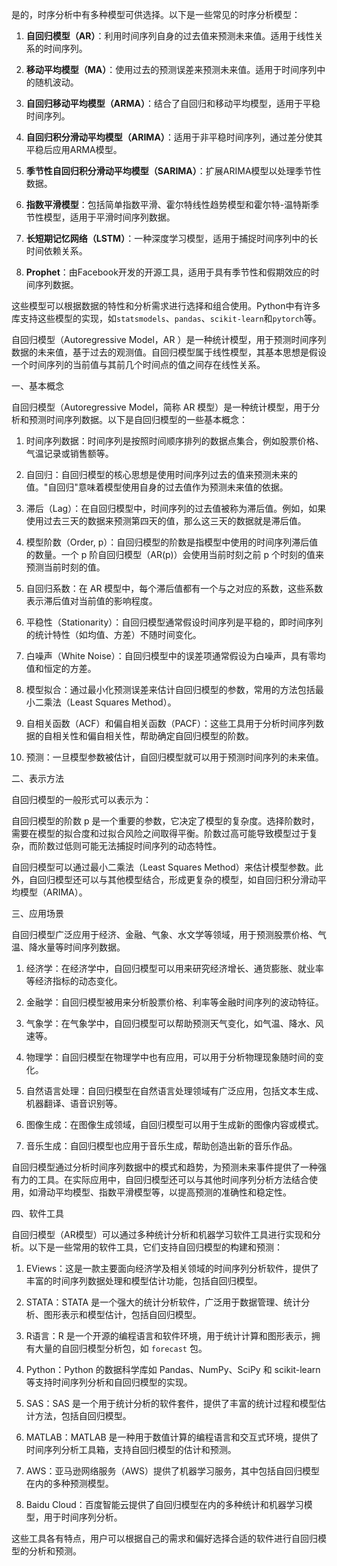 是的，时序分析中有多种模型可供选择。以下是一些常见的时序分析模型：

1. **自回归模型（AR）**：利用时间序列自身的过去值来预测未来值。适用于线性关系的时间序列。

2. **移动平均模型（MA）**：使用过去的预测误差来预测未来值。适用于时间序列中的随机波动。

3. **自回归移动平均模型（ARMA）**：结合了自回归和移动平均模型，适用于平稳时间序列。

4. **自回归积分滑动平均模型（ARIMA）**：适用于非平稳时间序列，通过差分使其平稳后应用ARMA模型。

5. **季节性自回归积分滑动平均模型（SARIMA）**：扩展ARIMA模型以处理季节性数据。

6. **指数平滑模型**：包括简单指数平滑、霍尔特线性趋势模型和霍尔特-温特斯季节性模型，适用于平滑时间序列数据。

7. **长短期记忆网络（LSTM）**：一种深度学习模型，适用于捕捉时间序列中的长时间依赖关系。

8. **Prophet**：由Facebook开发的开源工具，适用于具有季节性和假期效应的时间序列数据。

这些模型可以根据数据的特性和分析需求进行选择和组合使用。Python中有许多库支持这些模型的实现，如`statsmodels`、`pandas`、`scikit-learn`和`pytorch`等。

自回归模型（Autoregressive Model，AR ）是一种统计模型，用于预测时间序列数据的未来值，基于过去的观测值。自回归模型属于线性模型，其基本思想是假设一个时间序列的当前值与其前几个时间点的值之间存在线性关系。

一、基本概念

自回归模型（Autoregressive Model，简称 AR 模型）是一种统计模型，用于分析和预测时间序列数据。以下是自回归模型的一些基本概念：

1. 时间序列数据：时间序列是按照时间顺序排列的数据点集合，例如股票价格、气温记录或销售额等。

2. 自回归：自回归模型的核心思想是使用时间序列过去的值来预测未来的值。"自回归"意味着模型使用自身的过去值作为预测未来值的依据。

3. 滞后（Lag）：在自回归模型中，时间序列的过去值被称为滞后值。例如，如果使用过去三天的数据来预测第四天的值，那么这三天的数据就是滞后值。

4. 模型阶数（Order, p）：自回归模型的阶数是指模型中使用的时间序列滞后值的数量。一个 p 阶自回归模型（AR(p)）会使用当前时刻之前 p 个时刻的值来预测当前时刻的值。

5. 自回归系数：在 AR 模型中，每个滞后值都有一个与之对应的系数，这些系数表示滞后值对当前值的影响程度。

6. 平稳性（Stationarity）：自回归模型通常假设时间序列是平稳的，即时间序列的统计特性（如均值、方差）不随时间变化。

7. 白噪声（White Noise）：自回归模型中的误差项通常假设为白噪声，具有零均值和恒定的方差。

8. 模型拟合：通过最小化预测误差来估计自回归模型的参数，常用的方法包括最小二乘法（Least Squares Method）。

9. 自相关函数（ACF）和偏自相关函数（PACF）：这些工具用于分析时间序列数据的自相关性和偏自相关性，帮助确定自回归模型的阶数。

10. 预测：一旦模型参数被估计，自回归模型就可以用于预测时间序列的未来值。

二、表示方法

自回归模型的一般形式可以表示为：


自回归模型的阶数 p 是一个重要的参数，它决定了模型的复杂度。选择阶数时，需要在模型的拟合度和过拟合风险之间取得平衡。阶数过高可能导致模型过于复杂，而阶数过低则可能无法捕捉时间序列的动态特性。

自回归模型可以通过最小二乘法（Least Squares Method）来估计模型参数。此外，自回归模型还可以与其他模型结合，形成更复杂的模型，如自回归积分滑动平均模型（ARIMA）。

三、应用场景

自回归模型广泛应用于经济、金融、气象、水文学等领域，用于预测股票价格、气温、降水量等时间序列数据。

1. 经济学：在经济学中，自回归模型可以用来研究经济增长、通货膨胀、就业率等经济指标的动态变化。

2. 金融学：自回归模型被用来分析股票价格、利率等金融时间序列的波动特征。

3. 气象学：在气象学中，自回归模型可以帮助预测天气变化，如气温、降水、风速等。

4. 物理学：自回归模型在物理学中也有应用，可以用于分析物理现象随时间的变化。

5. 自然语言处理：自回归模型在自然语言处理领域有广泛应用，包括文本生成、机器翻译、语音识别等。

6. 图像生成：在图像生成领域，自回归模型可以用于生成新的图像内容或模式。

7. 音乐生成：自回归模型也应用于音乐生成，帮助创造出新的音乐作品。

自回归模型通过分析时间序列数据中的模式和趋势，为预测未来事件提供了一种强有力的工具。在实际应用中，自回归模型还可以与其他时间序列分析方法结合使用，如滑动平均模型、指数平滑模型等，以提高预测的准确性和稳定性。

四、软件工具

自回归模型（AR模型）可以通过多种统计分析和机器学习软件工具进行实现和分析。以下是一些常用的软件工具，它们支持自回归模型的构建和预测：

1. EViews：这是一款主要面向经济学及相关领域的时间序列分析软件，提供了丰富的时间序列数据处理和模型估计功能，包括自回归模型。

2. STATA：STATA 是一个强大的统计分析软件，广泛用于数据管理、统计分析、图形表示和模型估计，包括自回归模型。

3. R语言：R 是一个开源的编程语言和软件环境，用于统计计算和图形表示，拥有大量的自回归模型分析包，如 `forecast` 包。

4. Python：Python 的数据科学库如 Pandas、NumPy、SciPy 和 scikit-learn 等支持时间序列分析和自回归模型的实现。

5. SAS：SAS 是一个用于统计分析的软件套件，提供了丰富的统计过程和模型估计方法，包括自回归模型。

6. MATLAB：MATLAB 是一种用于数值计算的编程语言和交互式环境，提供了时间序列分析工具箱，支持自回归模型的估计和预测。

7. AWS：亚马逊网络服务（AWS）提供了机器学习服务，其中包括自回归模型在内的多种预测模型。

8. Baidu Cloud：百度智能云提供了自回归模型在内的多种统计和机器学习模型，用于时间序列分析。

这些工具各有特点，用户可以根据自己的需求和偏好选择合适的软件进行自回归模型的分析和预测。

